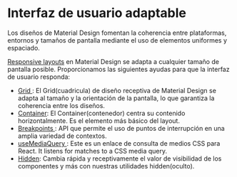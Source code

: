 # Interfaz de usuario adaptable

<p class="description">Los diseños de Material Design fomentan la coherencia entre plataformas, entornos y tamaños de pantalla mediante el uso de elementos uniformes y espaciado.</p>

[Responsive layouts](https://material.io/design/layout/responsive-layout-grid.html) en Material Design se adapta a cualquier tamaño de pantalla posible. Proporcionamos las siguientes ayudas para que la interfaz de usuario responda:

- [ Grid ](/components/grid/): El Grid(cuadricula) de diseño receptiva de Material Design se adapta al tamaño y la orientación de la pantalla, lo que garantiza la coherencia entre los diseños.
- [ Container](/components/container/): El Container(contenedor) centra su contenido horizontalmente. Es el elemento más básico del layout.
- [ Breakpoints ](/customization/breakpoints/): API que permite el uso de puntos de interrupción en una amplia variedad de contextos.
- [ useMediaQuery ](/components/use-media-query/): Este es un enlace de consulta de medios CSS para React. It listens for matches to a CSS media query.
- [ Hidden](/components/hidden/): Cambia rápida y receptivamente el valor de visibilidad de los componentes y más con nuestras utilidades hidden(oculto).